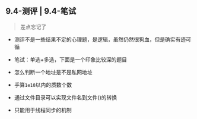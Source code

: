## 9.4-测评 | 9.4-笔试
>差点忘记了

+ 测评不是一些结果不定的心理题，是逻辑，虽然仍然很狗血，但是确实有迹可循

+ 笔试：单选+多选，下面是一个印象比较深的题目

+ 怎么判断一个地址是不是私网地址
+ 手算`1e10`以内的质数个数
+ 通过文件目录可以实现文件名到文件()的转换
+ 只能用于线程同步的机制
